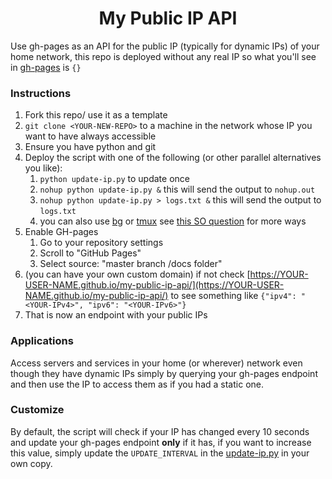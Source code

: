 <h1 align="center">My Public IP API</h1>


Use gh-pages as an API for the public IP (typically for dynamic IPs) of your home network, this repo is deployed without any real IP so what you'll see in [gh-pages](https://msramalho.github.io/my-public-ip-api/) is `{}`

### Instructions
1. Fork this repo/ use it as a template
2. `git clone <YOUR-NEW-REPO>` to a machine in the network whose IP you want to have always accessible
3. Ensure you have python and git
4. Deploy the script with one of the following (or other parallel alternatives you like): 
   1. `python update-ip.py` to update once
   2. `nohup python update-ip.py &` this will send the output to `nohup.out`
   3. `nohup python update-ip.py > logs.txt &` this will send the output to `logs.txt`
   4. you can also use [bg](https://linux.die.net/man/1/bg) or [tmux](https://linux.die.net/man/1/tmux) see [this SO question](https://askubuntu.com/questions/8653/how-to-keep-processes-running-after-ending-ssh-session) for more ways
5. Enable GH-pages
   1. Go to your repository settings 
   2. Scroll to "GitHub Pages"
   3. Select source: "master branch /docs folder"
6. (you can have your own custom domain) if not check [https://YOUR-USER-NAME.github.io/my-public-ip-api/](https://YOUR-USER-NAME.github.io/my-public-ip-api/) to see something like `{"ipv4": "<YOUR-IPv4>", "ipv6": "<YOUR-IPv6>"}`
7. That is now an endpoint with your public IPs


### Applications
Access servers and services in your home (or wherever) network even though they have dynamic IPs simply by querying your gh-pages endpoint and then use the IP to access them as if you had a static one.

### Customize
By default, the script will check if your IP has changed every 10 seconds and update your gh-pages endpoint **only** if it has, if you want to increase this value, simply update the `UPDATE_INTERVAL` in the [update-ip.py](update-ip.py) in your own copy. 
